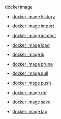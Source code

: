 docker image


<!--
This page is automatically generated from Docker's source code. If you want to
suggest a change to the text that appears here, open a ticket or pull request
in the source repository on GitHub:

https://github.com/docker/cli
-->



- [docker image history](https://docs.docker.com/reference/cli/docker/image/history/)

- [docker image import](https://docs.docker.com/reference/cli/docker/image/import/)

- [docker image inspect](https://docs.docker.com/reference/cli/docker/image/inspect/)

- [docker image load](https://docs.docker.com/reference/cli/docker/image/load/)

- [docker image ls](https://docs.docker.com/reference/cli/docker/image/ls/)

- [docker image prune](https://docs.docker.com/reference/cli/docker/image/prune/)

- [docker image pull](https://docs.docker.com/reference/cli/docker/image/pull/)

- [docker image push](https://docs.docker.com/reference/cli/docker/image/push/)

- [docker image rm](https://docs.docker.com/reference/cli/docker/image/rm/)

- [docker image save](https://docs.docker.com/reference/cli/docker/image/save/)

- [docker image tag](https://docs.docker.com/reference/cli/docker/image/tag/)
